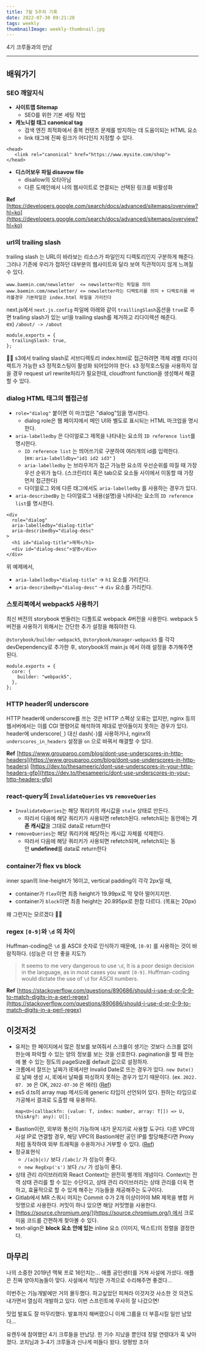 ```yaml
---
title: 7월 5주차 기록
date: 2022-07-30 09:21:28
tags: weekly
thumbnailImage: weekly-thumbnail.jpg
---
```


4기 크루들과의 만남

<!-- more -->

---

## 배워가기

### SEO 깨알지식

- **사이트맵 Sitemap**
  - SEO를 위한 기본 세팅 작업
- **캐노니컬 태그 canonical tag**
  - 검색 엔진 최적화에서 중복 컨텐츠 문제를 방지하는 데 도움이되는 HTML 요소
  - link 태그에 진짜 링크가 어디인지 지정할 수 있다.

```tsx
<head>
   <link rel="canonical" href="https://www.mysite.com/shop">
</head>
```

- **디스어보우 파일 disavow file**
  - disallow의 오타아님
  - 다른 도메인에서 나의 웹사이트로 연결되는 선택된 링크를 비활성화

**Ref** [https://developers.google.com/search/docs/advanced/sitemaps/overview?hl=ko](https://developers.google.com/search/docs/advanced/sitemaps/overview?hl=ko)

### url의 trailing slash

trailing slash 는 URL이 바라보는 리소스가 파일인지 디렉토리인지 구분하게 해준다. 그러나 기존에 우리가 접하던 대부분의 웹사이트와 달라 보여 직관적이지 않게 느껴질 수 있다.

```
www.baemin.com/newsletter  <= newsletter라는 파일을 의미
www.baemin.com/newsletter/ <= newsletter라는 디렉토리를 의미 + 디렉토리를 바라볼경우 기본파일은 index.html 파일을 가리킨다
```

next.js에서 `next.js.config` 파일에 아래와 같이 `traillingSlash`옵션을 `true`로 주면 trailing slash가 있는 url을 trailing slash를 제거하고 리다이렉션 해준다. ex) `/about/ -> /about`

```tsx
module.exports = {
  trailingSlash: true,
};
```

👩‍🏫 s3에서 trailing slash로 서브디렉토리 index.html로 접근하려면 객체 레벨 리다이렉트가 가능한 s3 정적호스팅이 활성화 되어있어야 한다. s3 정적호스팅을 사용하지 않을 경우 request url rewrite처리가 필요한데, cloudfront function을 생성해서 해결할 수 있다.

### dialog HTML 태그의 웹접근성

- `role="dialog"` 붙이면 이 마크업은 "dialog"임을 명시한다.
  - dialog role은 웹 페이지에서 메인 UI와 별도로 표시되는 HTML 마크업을 명시한다.
- `aria-labelledby` 은 다이얼로그 제목을 나타내는 요소의 `ID reference list`를 명시한다.
  - `ID reference list` 는 띄어쓰기로 구분하여 여러개의 id를 입력한다. (ex: `aria-labelldby="id1 id2 id3"` )
  - `aria-labelledby` 는 브라우저가 접근 가능한 요소의 우선순위를 따질 때 가장 우선 순위가 높다. (스크린리더 혹은 tab으로 요소들 사이에서 이동할 때 가장 먼저 접근한다)
  - 다이얼로그 외에 다른 태그에서도 `aria-labelledby` 를 사용하는 경우가 있다.
- `aria-describedBy` 는 다이얼로그 내용(설명)을 나타내는 요소의 `ID reference list`를 명시한다.

```tsx
<div
  role="dialog"
  aria-labelledby="dialog-title"
  aria-describedby="dialog-desc"
>
  <h1 id="dialog-title">제목</h1>
  <div id="dialog-desc">설명</div>
</div>
```

위 예제에서,

- `aria-labelledby="dialog-title"` → `h1` 요소를 가리킨다.
- `aria-describedby="dialog-desc"` → `div` 요소를 가리킨다.

### 스토리북에서 webpack5 사용하기

최신 버전의 storybook 번들러는 디폴트로 webpack 4버전을 사용한다. webpack 5버전을 사용하기 위해서는 간단한 추가 설정을 해줘야한 다.

`@storybook/builder-webpack5`, `@storybook/manager-webpack5` 를 각각 devDependency로 추가한 후, storybook의 main.js 에서 아래 설정을 추가해주면 된다.

```tsx
module.exports = {
  core: {
    builder: "webpack5",
  },
};
```

### HTTP header의 underscore

HTTP header에 underscore를 쓰는 것은 HTTP 스펙상 오류는 없지만, nginx 등의 웹서버에서는 이를 CGI 명령어로 해석하여 제대로 받아들이지 못하는 경우가 있다. header에 underscore(`_`) 대신 dash(`-`)를 사용하거나, nginx의 `underscores_in_headers` 설정을 `on` 으로 바꿔서 해결할 수 있다.

**Ref**
[https://www.grouparoo.com/blog/dont-use-underscores-in-http-headers](https://www.grouparoo.com/blog/dont-use-underscores-in-http-headers)
[https://dev.to/thesameeric/dont-use-underscores-in-your-http-headers-gfp](https://dev.to/thesameeric/dont-use-underscores-in-your-http-headers-gfp)

### react-query의 `InvalidateQueries` vs `removeQueries`

- `InvalidateQueries`는 해당 쿼리키의 캐시값을 `stale` 상태로 만든다.
  - 따라서 다음에 해당 쿼리키가 사용되면 refetch된다. refetch되는 동안에는 **기존 캐시값**을 그대로 data로 return한다
- `removeQueries`는 해당 쿼리키에 해당하는 캐시값 자체를 삭제한다.
  - 따라서 다음에 해당 쿼리키가 사용되면 refetch되며, refetch되는 동안 **undefined**를 data로 return한다

### container가 flex vs block

inner span의 line-height가 16이고, vertical padding이 각각 2px일 때,

- container가 `flex`이면 최종 height가 19.99px로 딱 맞아 떨어지지만.
- container가 `block`이면 최종 height는 20.895px로 한참 다르다. (목표는 20px)

왜 그런지는 모르겠다 🤷‍♀️

### regex `[0-9]`와 `\d` 의 차이

Huffman-coding은 `\d` 를 ASCII 숫자로 인식하기 때문에, `[0-9]` 를 사용하는 것이 바람직하다. (성능은 더 안 좋을 지도?)

> It seems to me very dangerous to use `\d`, It is a poor design decision in the language, as in most cases you want `[0-9]`. Huffman-coding would dictate the use of `\d` for ASCII numbers.

**Ref** [https://stackoverflow.com/questions/890686/should-i-use-d-or-0-9-to-match-digits-in-a-perl-regex](https://stackoverflow.com/questions/890686/should-i-use-d-or-0-9-to-match-digits-in-a-perl-regex)

## 이것저것

- 유저는 한 페이지에서 많은 정보를 보여줘서 스크롤이 생기는 것보다 스크롤 없이 한눈에 파악할 수 있는 양의 정보를 보는 것을 선호한다. pagination을 할 때 한눈에 볼 수 있는 정도의 pageSize를 default 값으로 설정하자.
- 크롬에서 잘뜨는 날짜가 IE에서만 Invalid Date로 뜨는 경우가 있다. `new Date()` 로 날짜 생성 시, IE에서 날짜를 파싱하지 못하는 경우가 있기 때문이다. (ex. `2022. 07. 30` 은 OK, `2022-07-30` 은 에러) ([Ref](https://myhappyman.tistory.com/71))
- es5 d.ts의 array map 메서드에 generic 타입이 선언되어 있다. 원하는 타입으로 가공해서 결과로 도출할 때 유용하다.
  ```tsx
  map<U>(callbackfn: (value: T, index: number, array: T[]) => U, thisArg?: any): U[];
  ```
- Bastion이란, 외부와 통신이 가능하며 내가 문지기로 사용할 도구다. 다른 VPC의 사설 IP로 연결할 경우, 해당 VPC의 Bastion에만 공인 IP를 할당해준다면 Proxy처럼 동작하여 외부 트래픽을 수용하거나 거부할 수 있다. ([Ref](https://err-bzz.oopy.io/f5616e26-79ca-4167-b2eb-140de69b9b54))
- 정규표현식
  - `/(a|b|c)/` 보다 `/[abc]/` 가 성능이 좋다.
  - `new RegExp('s')` 보다 `/s/` 가 성능이 좋다.
- 상태 관리 라이브러리와 React Context는 완전히 별개의 개념이다. Context는 전역 상태 관리를 할 수 있는 수단이고, 상태 관리 라이브러리는 상태 관리를 더욱 편하고, 효율적으로 할 수 있게 해주는 기능들을 제공해주는 도구이다.
- Gitlab에서 MR 스쿼시 머지는 Commit 수가 2개 이상이어야 MR 제목을 병합 커밋명으로 사용한다. 커밋이 하나 있으면 해당 커밋명을 사용한다.
- [https://source.chromium.org/](https://source.chromium.org/) 에서 크로미움 코드를 간편하게 찾아볼 수 있다.
- text-align은 **block 요소 안에 있는** inline 요소 (이미지, 텍스트)의 정렬을 결정한다.

## 마무리

나의 소중한 2019년 맥북 프로 16인치는… 애플 공인센터를 거쳐 사설에 가셨다. 애플은 진짜 양아치놈들이 맞다. 사설에서 적당한 가격으로 수리해주면 좋겠다…

이번주는 기능개발에만 거의 몰두했다. 하고싶었던 피쳐라 이것저것 사소한 것 의견도 내가면서 열심히 개발하고 있다. 이번 스프린트에 무사히 잘 나갔으면!

밋업 발표도 잘 마무리했다. 발표까지 해버렸으니 이제 그룹을 더 부흥시킬 일만 남았다…

유캔두에 참여했던 4기 크루들을 만났당. 한 기수 지났을 뿐인데 정말 연령대가 훅 낮아졌다. 코치님과 3-4기 크루들과 신나게 떠들다 왔다. 양평방 조아
